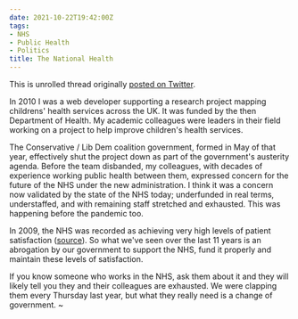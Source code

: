 ```yaml
---
date: 2021-10-22T19:42:00Z
tags:
- NHS
- Public Health
- Politics
title: The National Health
---
```


This is unrolled thread originally [posted on Twitter](https://twitter.com/mattjones/status/1451443149243666432).

In 2010 I was a web developer supporting a research project mapping childrens' health services across the UK. It was funded by the then Department of Health. My academic colleagues were leaders in their field working on a project to help improve children's health services.

The Conservative / Lib Dem coalition government, formed in May of that year, effectively shut the project down as part of the government's austerity agenda. Before the team disbanded, my colleagues, with decades of experience working public health between them, expressed concern for the future of the NHS under the new administration. I think it was a concern now validated by the state of the NHS today; underfunded in real terms, understaffed, and with remaining staff stretched and exhausted. This was happening before the pandemic too.

In 2009, the NHS was recorded as achieving very high levels of patient satisfaction ([source](https://nhs.uk/about-the-nhs-website/professionals/healthandcareprofessionals/quality-accounts/documents/nhs-direct-quality-account.pdf)). So what we've seen over the last 11 years is an abrogation by our government to support the NHS, fund it properly and maintain these levels of satisfaction.

If you know someone who works in the NHS, ask them about it and they will likely tell you they and their colleagues are exhausted. We were clapping them every Thursday last year, but what they really need is a change of government.
~                                     
